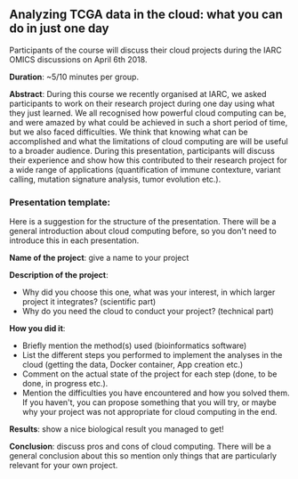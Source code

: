 ## Analyzing TCGA data in the cloud: what you can do in just one day

Participants of the course will discuss their cloud projects during the IARC OMICS discussions on April 6th 2018.

**Duration**: ~5/10 minutes per group.

**Abstract**: During this course we recently organised at IARC, we asked participants to work on their research project during one day using what they just learned. We all recognised how powerful cloud computing can be, and were amazed by what could be achieved in such a short period of time, but we also faced difficulties. We think that knowing what can be accomplished and what the limitations of cloud computing are will be useful to a broader audience. During this presentation, participants will discuss their experience and show how this contributed to their research project for a wide range of applications (quantification of immune contexture, variant calling, mutation signature analysis, tumor evolution etc.).

### Presentation template:

Here is a suggestion for the structure of the presentation. There will be a general introduction about cloud computing before, so you don't need to introduce this in each presentation.

**Name of the project**: give a name to your project

**Description of the project**:
 - Why did you choose this one, what was your interest, in which larger project it integrates? (scientific part)
 - Why do you need the cloud to conduct your project? (technical part)

**How you did it**:
 - Briefly mention the method(s) used (bioinformatics software)
 - List the different steps you performed to implement the analyses in the cloud (getting the data, Docker container, App creation etc.)
  - Comment on the actual state of the project for each step (done, to be done, in progress etc.).
  - Mention the difficulties you have encountered and how you solved them. If you haven't, you can propose something that you will try, or maybe why your project was not appropriate for cloud computing in the end.

**Results**: show a nice biological result you managed to get!

**Conclusion**: discuss pros and cons of cloud computing. There will be a general conclusion about this so mention only things that are particularly relevant for your own project.
